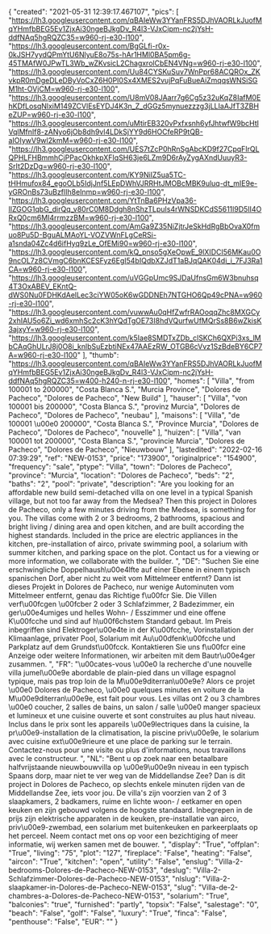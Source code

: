 {
"created": "2021-05-31 12:39:17.467107",
"pics": [
"https://lh3.googleusercontent.com/qBAIeWw3YYanFRS5DJhVAORLkJuofMqYHmfbBEG5Ev1ZjxAi30ngeBJkgDv_R4l3-VJxCipm-nc2jYsH-ddfNAq5hgRQZC35=w960-rj-e30-l100",
"https://lh3.googleusercontent.com/BgGLfi-r0x-0kJSH7yydQPmYtU6NlyuE8o75s-hAr1HMl0BA5pm6g-45TMAfW0JPwTL3Wb_wZKvsicL2ChagxrolCbEN4VNg=w960-rj-e30-l100",
"https://lh3.googleusercontent.com/Uu84CYSKuSuv7WnPpr68ACQROx_ZKvkpR0mDgeDLeDByVoCxZ6H0PI0Sx4XMES2vujPqFuBueAiZmqqsWNSiSGM1ht-OVjCM=w960-rj-e30-l100",
"https://lh3.googleusercontent.com/U8mV08JAarr7g6Cg5z32uKqZ8IafM0EhKDfLosqNlxiM149ZCVlEsEYDJ4K3n_Z_dGGz5mynuezzzg3jLLIaAJfT3ZBHeZUP=w960-rj-e30-l100",
"https://lh3.googleusercontent.com/uMtirEB320vPxfxsnh6yfJhtwfW9bcHtlVqlMfnIf8-zANyo6jOb8dh9vl4LDkSjYY9d6HOCfeRP9tQB-aIOIywV9wl2kmM=w960-rj-e30-l100",
"https://lh3.googleusercontent.com/UES7tZcP0hRnSgAbcKD9f27CpqFIrQLQPHLFHBmmhCjPPacOkhkpXFIqSH63je6LZm9D6rAyZygAXndUuuyR3-SrIt2DzDg=w960-rj-e30-l100",
"https://lh3.googleusercontent.com/KY9NiIZ5ua5TC-tHHmufox84_egoOLb5IdjJnf5LEpDWhVJRRHtJMOBcMBK9uluq-dt_mIE9e-yGROnBs73uBzflIh8eInmp=w960-rj-e30-l100",
"https://lh3.googleusercontent.com/YtTnBa6PHzVpa36-lIZGOG1qbG_dirQq_v80rC0M8Ddgh8nShzTLpuIs4rWNSDKCdS5611l9D5II4ORxQ0cm6MI4rrmzzBM=w960-rj-e30-l100",
"https://lh3.googleusercontent.com/AmGa9Z35NiZjtrJeSkHdRgBbOvaX0fmuo8Pu5D-BguALMAoYL-VOZVWnFLgCeRSi-a1snda04Zc4d6ifHyq9zLe_OfEMi90=w960-rj-e30-l100",
"https://lh3.googleusercontent.com/kQ_pnso5gXeOpwE_9lXIDCI56MKau0O9ncOL7z8CVmgC6bnKCESFyz6EgI54bIQdbXZJdT1aBJqQAK04di_i_7FJ3Ra1CA=w960-rj-e30-l100",
"https://lh3.googleusercontent.com/uVGGpUmc9SJDaUfnsGm6W3bnuhsq4T3OxABEV_EKntQ-dWS0Nu0FDHKdAelLec3ciYW05oK6wGDDNEh7NTGHO6Qp49cPNA=w960-rj-e30-l100",
"https://lh3.googleusercontent.com/vuwwAu0qHfZwfrRAOoqqZhc8MXGCy2xhIAU5o6Zi_wd6xmhSc2cK3hYQdTgOE73I8hdVQurfwUfMQrSs8B6wZkisK3ajxyY=w960-rj-e30-l100",
"https://lh3.googleusercontent.com/k5Iae8SMDTxZDb_clSKCh6QXPi3xs_lMbCAqGhULrJ8j0O8i_knlbSuEzbtiNEx47AAEzRW_OTGB6cVvz1SzBdeBY6CP7A=w960-rj-e30-l100"
],
"thumb": "https://lh3.googleusercontent.com/qBAIeWw3YYanFRS5DJhVAORLkJuofMqYHmfbBEG5Ev1ZjxAi30ngeBJkgDv_R4l3-VJxCipm-nc2jYsH-ddfNAq5hgRQZC35=w400-h240-n-rj-e30-l100",
"homes": [
"Villa",
"from 100001 to 200000",
"Costa Blanca S.",
"Murcia Province",
"Dolores de Pacheco",
"Dolores de Pacheco",
"New Build"
],
"hauser": [
"Villa",
"von 100001 bis 200000",
"Costa Blanca S.",
"provinz Murcia",
"Dolores de Pacheco",
"Dolores de Pacheco",
"neubau"
],
"maisons": [
"Villa",
"de 100001 \u00e0 200000",
"Costa Blanca S.",
"Province Murcia",
"Dolores de Pacheco",
"Dolores de Pacheco",
"nouvelle"
],
"huizen": [
"Villa",
"van 100001 tot 200000",
"Costa Blanca S.",
"provincie Murcia",
"Dolores de Pacheco",
"Dolores de Pacheco",
"Nieuwbouw"
],
"lastedited": "2022-02-16 07:39:29",
"ref": "NEW-0153",
"price": "173900",
"originalprice": "154900",
"frequency": "sale",
"ptype": "Villa",
"town": "Dolores de Pacheco",
"province": "Murcia",
"location": "Dolores de Pacheco",
"beds": "2",
"baths": "2",
"pool": "private",
"description": "Are you looking for an affordable new build semi-detached villa on one level in a typical Spanish village, but not too far away from the Medsea? Then this project in Dolores de Pacheco, only a few minutes driving from the Medsea, is something for you. The villas come with 2 or 3 bedrooms, 2 bathrooms, spacious and bright living / dining area and open kitchen, and are built according the highest standards. Included in the price are electric appliances in the kitchen, pre-installation of airco, private swimming pool, a solarium with summer kitchen, and parking space on the plot. Contact us for a viewing or more information, we collaborate with the builder.  ",
"DE": "Suchen Sie eine erschwingliche Doppelhaush\u00e4lfte auf einer Ebene in einem typisch spanischen Dorf, aber nicht zu weit vom Mittelmeer entfernt? Dann ist dieses Projekt in Dolores de Pacheco, nur wenige Autominuten vom Mittelmeer entfernt, genau das Richtige f\u00fcr Sie. Die Villen verf\u00fcgen \u00fcber 2 oder 3 Schlafzimmer, 2 Badezimmer, ein ger\u00e4umiges und helles Wohn- / Esszimmer und eine offene K\u00fcche und sind auf h\u00f6chstem Standard gebaut. Im Preis inbegriffen sind Elektroger\u00e4te in der K\u00fcche, Vorinstallation der Klimaanlage, privater Pool, Solarium mit Au\u00dfenk\u00fcche und Parkplatz auf dem Grundst\u00fcck. Kontaktieren Sie uns f\u00fcr eine Anzeige oder weitere Informationen, wir arbeiten mit dem Bautr\u00e4ger zusammen. ",
"FR": "\u00cates-vous \u00e0 la recherche d'une nouvelle villa jumel\u00e9e abordable de plain-pied dans un village espagnol typique, mais pas trop loin de la M\u00e9diterran\u00e9e? Alors ce projet \u00e0 Dolores de Pacheco, \u00e0 quelques minutes en voiture de la M\u00e9diterran\u00e9e, est fait pour vous. Les villas ont 2 ou 3 chambres \u00e0 coucher, 2 salles de bains, un salon / salle \u00e0 manger spacieux et lumineux et une cuisine ouverte et sont construites au plus haut niveau. Inclus dans le prix sont les appareils \u00e9lectriques dans la cuisine, la pr\u00e9-installation de la climatisation, la piscine priv\u00e9e, le solarium avec cuisine ext\u00e9rieure et une place de parking sur le terrain. Contactez-nous pour une visite ou plus d'informations, nous travaillons avec le constructeur. ",
"NL": "Bent u op zoek naar een betaalbare halfvrijstaande nieuwbouwvilla op \u00e9\u00e9n niveau in een typisch Spaans dorp, maar niet te ver weg van de Middellandse Zee? Dan is dit project in Dolores de Pacheco, op slechts enkele minuten rijden van de Middellandse Zee, iets voor jou. De villa's zijn voorzien van 2 of 3 slaapkamers, 2 badkamers, ruime en lichte woon- / eetkamer en open keuken en zijn gebouwd volgens de hoogste standaard. Inbegrepen in de prijs zijn elektrische apparaten in de keuken, pre-installatie van airco, priv\u00e9-zwembad, een solarium met buitenkeuken en parkeerplaats op het perceel. Neem contact met ons op voor een bezichtiging of meer informatie, wij werken samen met de bouwer. ",
"display": "True",
"offplan": "True",
"living": "75",
"plot": "127",
"fireplace": "False",
"heating": "False",
"aircon": "True",
"kitchen": "open",
"utility": "False",
"enslug": "Villa-2-bedrooms-Dolores-de-Pacheco-NEW-0153",
"deslug": "Villa-2-Schlafzimmer-Dolores-de-Pacheco-NEW-0153",
"nlslug": "Villa-2-slaapkamer-in-Dolores-de-Pacheco-NEW-0153",
"slug": "Villa-de-2-chambres-a-Dolores-de-Pacheco-NEW-0153",
"solarium": "True",
"balconies": "true",
"furnished": "partly",
"topsix": "False",
"salestage": "0",
"beach": "False",
"golf": "False",
"luxury": "True",
"finca": "False",
"penthouse": "False",
"EUR": ""
}